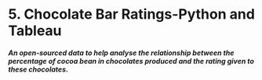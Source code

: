 # 5.	Chocolate Bar Ratings-Python and Tableau
##### An open-sourced data to help analyse the relationship between the percentage of cocoa bean in chocolates produced and the rating given to these chocolates.
